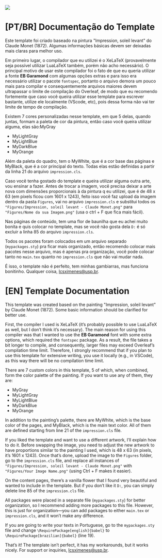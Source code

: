 <img src="demo.png">

# [PT/BR] Documentação do Template

Este template foi criado baseado na pintura "Impression, soleil levant" do Claude Monet (1872). Algumas informações básicas devem ser deixadas mais claras para melhor uso.

Em primeiro lugar, o compilador que eu utilizei é o XeLaTeX (provavelmente seja possível utilizar LuaLaTeX também, porém não acho necessário). O principal motivo de usar este compilador foi o fato de que eu queria utilizar a fonte **EB Garamond** com algumas opções extras e para isso era necessário utilizar o pacote `fontspec`, portanto o arquivo demora um pouco mais para compilar e consequentemente arquivos maiores devem ultrapassar o limite de compilação do Overleaf, de modo que eu recomendo fortemente que caso você queira utilizar esse template para escrever bastante, utilize ele localmente (VScode, etc), pois dessa forma não vai ter limite de tempo de compilação.

Existem 7 cores personalizadas nesse template, em que 5 delas, quando juntas, formam a paleta de cor da pintura, então caso você queira utilizar alguma, elas são:MyGray
- MyLightGray
- MyLightBlue
- MyDarkBlue
- MyOrange

Além da paleta do quadro, tem o MyWhite, que é a cor base das páginas e MyBlack, que é a cor principal do texto. Todas elas estão definidas a partir da linha 21 do arquivo `impression.cls`.

Caso você tenha gostado do template e queira utilizar alguma outra arte, vou ensinar a fazer. Antes de trocar a imagem, você precisa deixar a arte nova com dimensões proporcionais à da pintura q eu utilizei, que é de 48 x 63 (em pixels ficou com 1601 x 1243), feito isso você faz upload da imagem dentro da pasta `Figures`, vai no arquivo `impression.cls` e substitui todos os `"Figures/Impression, soleil levant - Claude Monet.png"` para `"Figures/Nome da sua Imagem.png"` (usa o ctrl + F que fica mais fácil).

Nas páginas de conteúdo, tem uma flor de baunilha que eu achei muito bonita e quis colocar no template, mas se você não gosta dela `D:` é só excluir a linha 85 do arquivo `impression.cls`.

Todos os pacotes foram colocados em um arquivo separado (`mypackages.sty`) pra ficar mais organizado, então recomendo colocar mais pacotes nesse arquivo, mas é apenas pra organização, você pode colocar tanto no `main.tex` quanto no `impression.cls` que não vai mudar nada.

É isso, o template não é perfeito, tem minhas gambiarras, mas funciona bonitinho. Qualquer coisa, lcsximenes@usp.br.



# [EN] Template Documentation

This template was created based on the painting "Impression, soleil levant" by Claude Monet (1872). Some basic information should be clarified for better use.

First, the compiler I used is XeLaTeX (it’s probably possible to use LuaLaTeX as well, but I don’t think it’s necessary). The main reason for using this compiler was that I wanted to use the **EB Garamond** font with some extra options, which required the `fontspec` package. As a result, the file takes a bit longer to compile, and consequently, larger files may exceed Overleaf’s compilation time limit. Therefore, I strongly recommend that if you plan to use this template for extensive writing, you use it locally (e.g., in VSCode), as this way there will be no compilation time limit.

There are 7 custom colors in this template, 5 of which, when combined, form the color palette of the painting. If you want to use any of them, they are:
- MyGray
- MyLightGray
- MyLightBlue
- MyDarkBlue
- MyOrange

In addition to the painting’s palette, there are MyWhite, which is the base color of the pages, and MyBlack, which is the main text color. All of them are defined starting from line 21 of the `impression.cls` file.

If you liked the template and want to use a different artwork, I’ll explain how to do it. Before swapping the image, you need to adjust the new artwork to have proportions similar to the painting I used, which is 48 x 63 (in pixels, it’s 1601 x 1243). Once that’s done, upload the image to the `Figures` folder, go to the `impression.cls` file, and replace all instances of `"Figures/Impression, soleil levant - Claude Monet.png"` with `"Figures/Your Image Name.png"` (using Ctrl + F makes it easier).

On the content pages, there’s a vanilla flower that I found very beautiful and wanted to include in the template. But if you don’t like it `D:`, you can simply delete line 85 of the `impression.cls` file.

All packages were placed in a separate file (`mypackages.sty`) for better organization, so I recommend adding more packages to this file. However, this is just for organization—you can add packages to either `main.tex` or `impression.cls`, and it won’t make any difference.

If you are going to write your texts in Portuguese, go to the `mypackages.sty` file and change `\RequirePackage[english]{babel}` to `\RequirePackage[brazilian]{babel}` (line 19).

That’s it! The template isn’t perfect, it has my workarounds, but it works nicely. For support or inquiries, lcsximenes@usp.br.
